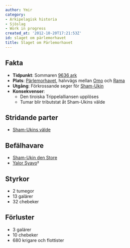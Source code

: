 ```yaml
---
author: Ymir
category:
- Arkipelagisk historia
- Sjöslag
- Work in progress
created_at: '2012-10-20T17:21:53Z'
id: slaget om pärlemorhavet
title: Slaget om Pärlemorhavet
---
```

## Fakta
- **Tidpunkt**: Sommaren [9636 ark]
- **Plats**: [Pärlemorhavet], halvvägs mellan [Omo] och [Rama]
- **Utgång**: Förkrossande seger för [Sham-Ukin]
- **Konsekvenser**:
  - Den tiroiska Trippelalliansen upplöses
  - Tumar blir tributstat åt Sham-Ukins välde

## Stridande parter
- [Sham-Ukins välde]

## Befälhavare
- [Sham-Ukin den Store]
- [Yalor Syavo]†

## Styrkor
- 2 tumegor
- 13 galärer
- 32 chebeker

## Förluster
- 3 galärer
- 10 chebeker
- 680 krigare och flottister

 [9636 ark]: Tidslinje_över_Arkipelagen
 [Pärlemorhavet]: Pärlemorhavet
 [Omo]: Omo
 [Rama]: Rama
 [Sham-Ukin]: Sham-Ukin
 [Sham-Ukins välde]: Sham-Ukins_välde
 [Sham-Ukin den Store]: Sham-Ukin_den_Store
 [Yalor Syavo]: Yalor_Syavo
